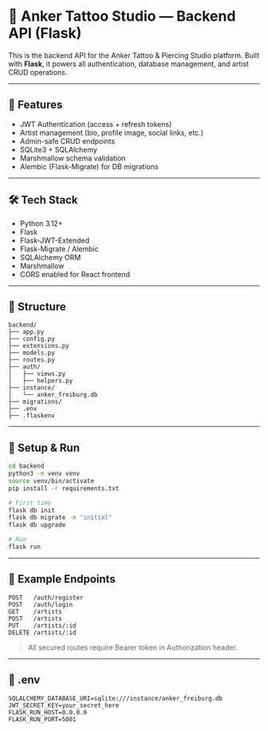 # 🧿 Anker Tattoo Studio — Backend API (Flask)

This is the backend API for the Anker Tattoo & Piercing Studio platform. Built with **Flask**, it powers all authentication, database management, and artist CRUD operations.

---

## 🚀 Features

- JWT Authentication (access + refresh tokens)
- Artist management (bio, profile image, social links, etc.)
- Admin-safe CRUD endpoints
- SQLite3 + SQLAlchemy
- Marshmallow schema validation
- Alembic (Flask-Migrate) for DB migrations

---

## 🛠️ Tech Stack

- Python 3.12+
- Flask
- Flask-JWT-Extended
- Flask-Migrate / Alembic
- SQLAlchemy ORM
- Marshmallow
- CORS enabled for React frontend

---

## 📁 Structure

```
backend/
├── app.py
├── config.py
├── extensions.py
├── models.py
├── routes.py
├── auth/
│   ├── views.py
│   ├── helpers.py
├── instance/
│   └── anker_freiburg.db
├── migrations/
├── .env
├── .flaskenv
```

---

## 🧪 Setup & Run

```bash
cd backend
python3 -m venv venv
source venv/bin/activate
pip install -r requirements.txt

# First time
flask db init
flask db migrate -m "initial"
flask db upgrade

# Run
flask run
```

---

## 🔐 Example Endpoints

```
POST   /auth/register
POST   /auth/login
GET    /artists
POST   /artists
PUT    /artists/:id
DELETE /artists/:id
```

> All secured routes require Bearer token in Authorization header.

---

## 🔐 .env

```
SQLALCHEMY_DATABASE_URI=sqlite:///instance/anker_freiburg.db
JWT_SECRET_KEY=your_secret_here
FLASK_RUN_HOST=0.0.0.0
FLASK_RUN_PORT=5001
```

